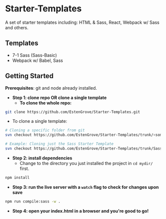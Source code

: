 # Starter-Templates

A set of starter templates including: HTML &amp; Sass, React, Webpack w/ Sass and others.

## **Templates**

- 7-1 Sass (Sass-Basic)
- Webpack w/ Babel, Sass

## Getting Started

**Prerequisites**: git and node already installed.

- **Step 1: clone repo OR clone a single template**
  - **To clone the whole repo:**

```bash
git clone https://github.com/EstenGrove/Starter-Templates.git
```

- To clone a single template:

```bash
# Cloning a specific folder from git
svn checkout https://github.com/EstenGrove/Starter-Templates/trunk/<some-template>

# Example: Cloning just the Sass Starter Template
svn checkout https://github.com/EstenGrove/Starter-Templates/trunk/Sass-Basic
```

- **Step 2: install dependencies**
  - Change to the directory you just installed the project in `cd mydir/` first.

```bash
npm install
```

- **Step 3: run the live server with a `watch` flag to check for changes upon save**

```bash
npm run compile:sass -w .
```

- **Step 4: open your index.html in a browser and you're good to go!**
